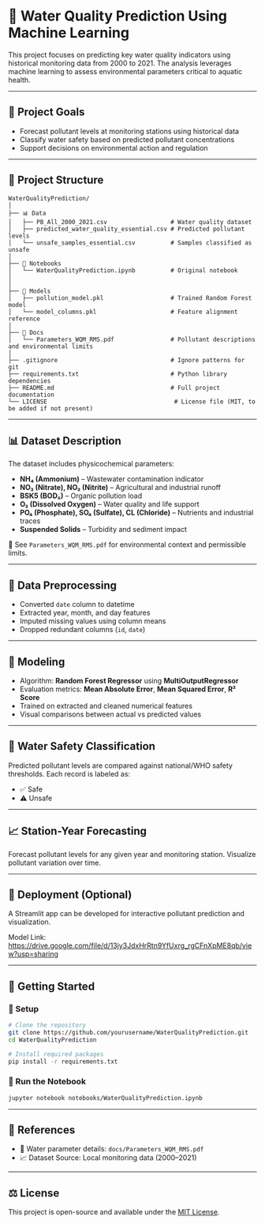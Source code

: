 # 🌊 Water Quality Prediction Using Machine Learning

This project focuses on predicting key water quality indicators using historical monitoring data from 2000 to 2021. The analysis leverages machine learning to assess environmental parameters critical to aquatic health.

---

## 🎯 Project Goals

- Forecast pollutant levels at monitoring stations using historical data
- Classify water safety based on predicted pollutant concentrations
- Support decisions on environmental action and regulation

---

## 📁 Project Structure

```
WaterQualityPrediction/
│
├── 📊 Data
│   ├── PB_All_2000_2021.csv                  # Water quality dataset
│   ├── predicted_water_quality_essential.csv # Predicted pollutant levels
│   └── unsafe_samples_essential.csv          # Samples classified as unsafe
│
├── 📔 Notebooks
│   └── WaterQualityPrediction.ipynb          # Original notebook
│ 
│
├── 📁 Models
│   ├── pollution_model.pkl                   # Trained Random Forest model
│   └── model_columns.pkl                     # Feature alignment reference
│
├── 📁 Docs
│   └── Parameters_WQM_RMS.pdf                # Pollutant descriptions and environmental limits
│
├── .gitignore                                # Ignore patterns for git
├── requirements.txt                          # Python library dependencies
├── README.md                                 # Full project documentation
└── LICENSE                                    # License file (MIT, to be added if not present)

```

---

## 📊 Dataset Description

The dataset includes physicochemical parameters:

- **NH₄ (Ammonium)** – Wastewater contamination indicator
- **NO₃ (Nitrate), NO₂ (Nitrite)** – Agricultural and industrial runoff
- **BSK5 (BOD₅)** – Organic pollution load
- **O₂ (Dissolved Oxygen)** – Water quality and life support
- **PO₄ (Phosphate), SO₄ (Sulfate), CL (Chloride)** – Nutrients and industrial traces
- **Suspended Solids** – Turbidity and sediment impact

📄 See `Parameters_WQM_RMS.pdf` for environmental context and permissible limits.

---

## 🧼 Data Preprocessing

- Converted `date` column to datetime
- Extracted year, month, and day features
- Imputed missing values using column means
- Dropped redundant columns (`id`, `date`)

---

## 🤖 Modeling

- Algorithm: **Random Forest Regressor** using **MultiOutputRegressor** 
- Evaluation metrics: **Mean Absolute Error**, **Mean Squared Error**, **R² Score**
- Trained on extracted and cleaned numerical features
- Visual comparisons between actual vs predicted values 

---

## 🧪 Water Safety Classification

Predicted pollutant levels are compared against national/WHO safety thresholds. Each record is labeled as:  
- ✅ Safe  
- ⚠️ Unsafe  

---

## 📈 Station-Year Forecasting

Forecast pollutant levels for any given year and monitoring station. Visualize pollutant variation over time.

---

## 🚀 Deployment (Optional)

A Streamlit app can be developed for interactive pollutant prediction and visualization.

Model Link: https://drive.google.com/file/d/13jy3JdxHrRtn9YfUxrg_rgCFnXpME8qb/view?usp=sharing

---

## 🚀 Getting Started

### 🔧 Setup

```bash
# Clone the repository
git clone https://github.com/yourusername/WaterQualityPrediction.git
cd WaterQualityPrediction

# Install required packages
pip install -r requirements.txt
```

### 📓 Run the Notebook

```bash
jupyter notebook notebooks/WaterQualityPrediction.ipynb
```

---

## 📌 References

- 📑 Water parameter details: `docs/Parameters_WQM_RMS.pdf`
- 📈 Dataset Source: Local monitoring data (2000–2021)

---

## ⚖️ License

This project is open-source and available under the [MIT License](LICENSE).
